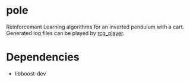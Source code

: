 # pole

Reinforcement Learning algorithms for an inverted pendulum with a cart.
Generated log files can be played by [rcg\_player](https://github.com/aijunbai/rcg_player).

# Dependencies
- libboost-dev
